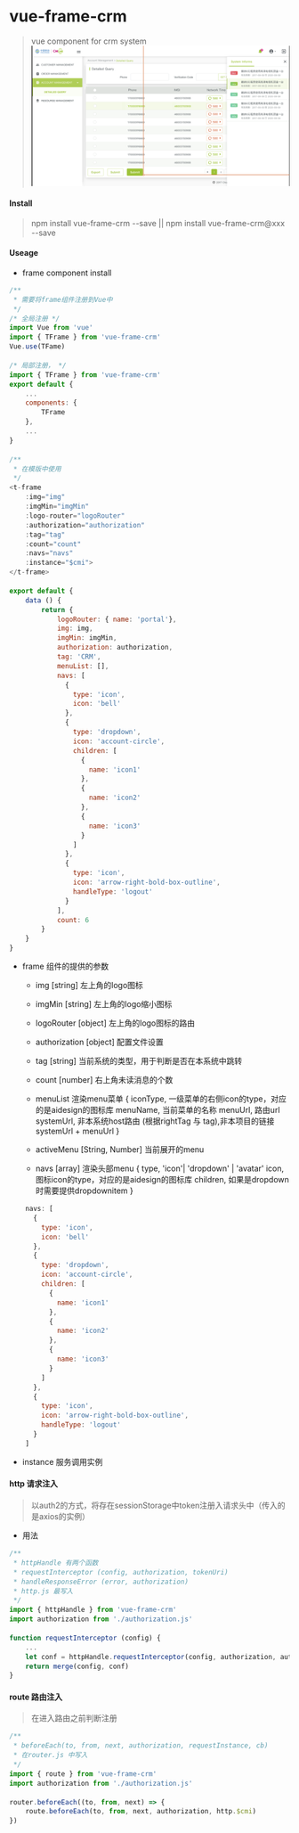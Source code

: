 # vue-frame-crm
> vue component for crm system
![示例](./assets/img/frame.png)

#### Install

> npm install vue-frame-crm --save || npm install vue-frame-crm@xxx --save

#### Useage

- frame component install

```js
/**
 * 需要将frame组件注册到Vue中
 */
/* 全局注册 */
import Vue from 'vue'
import { TFrame } from 'vue-frame-crm'
Vue.use(TFame)

/* 局部注册， */
import { TFrame } from 'vue-frame-crm'
export default {
    ...
    components: {
        TFrame
    },
    ...
}

/**
 * 在模版中使用
 */
<t-frame
    :img="img"
    :imgMin="imgMin"
    :logo-router="logoRouter"
    :authorization="authorization"
    :tag="tag"
    :count="count"
    :navs="navs"
    :instance="$cmi">
</t-frame>

export default {
    data () {
        return {
            logoRouter: { name: 'portal'},
            img: img,
            imgMin: imgMin,
            authorization: authorization,
            tag: 'CRM',
            menuList: [],
            navs: [
              {
                type: 'icon',
                icon: 'bell'
              },
              {
                type: 'dropdown',
                icon: 'account-circle',
                children: [
                  {
                    name: 'icon1'
                  },
                  {
                    name: 'icon2'
                  },
                  {
                    name: 'icon3'
                  }
                ]
              },
              {
                type: 'icon',
                icon: 'arrow-right-bold-box-outline',
                handleType: 'logout'
              }
            ],
            count: 6
        }
    }
}

```

- frame 组件的提供的参数
  - img [string]
    左上角的logo图标

  - imgMin [string]
    左上角的logo缩小图标

  - logoRouter [object]
    左上角的logo图标的路由

  - authorization [object]
    配置文件设置

  - tag [string]
    当前系统的类型，用于判断是否在本系统中跳转

  - count [number]
    右上角未读消息的个数

  - menuList
    渲染menu菜单
    {
     iconType, 一级菜单的右侧icon的type，对应的是aidesign的图标库
     menuName, 当前菜单的名称
     menuUrl, 路由url
     systemUrl, 非本系统host路由 (根据rightTag 与 tag),非本项目的链接 systemUrl + menuUrl
    }

  - activeMenu [String, Number]
    当前展开的menu

  - navs [array]
    渲染头部menu
    {
     type, 'icon'| 'dropdown' | 'avatar'
     icon, 图标icon的type，对应的是aidesign的图标库
     children, 如果是dropdown时需要提供dropdownitem
    }

```js
    navs: [
      {
        type: 'icon',
        icon: 'bell'
      },
      {
        type: 'dropdown',
        icon: 'account-circle',
        children: [
          {
            name: 'icon1'
          },
          {
            name: 'icon2'
          },
          {
            name: 'icon3'
          }
        ]
      },
      {
        type: 'icon',
        icon: 'arrow-right-bold-box-outline',
        handleType: 'logout'
      }
    ]
```
  - instance
    服务调用实例

#### http 请求注入

> 以auth2的方式，将存在sessionStorage中token注册入请求头中（传入的是axios的实例）

- 用法

```js
/**
 * httpHandle 有两个函数
 * requestInterceptor (config, authorization, tokenUri)
 * handleResponseError (error, authorization)
 * http.js 最写入
 */
import { httpHandle } from 'vue-frame-crm'
import authorization from './authorization.js'

function requestInterceptor (config) {
    ...
    let conf = httpHandle.requestInterceptor(config, authorization, authorization.tokenUri)
    return merge(config, conf)
}
```

#### route 路由注入

> 在进入路由之前判断注册

```js
/**
 * beforeEach(to, from, next, authorization, requestInstance, cb)
 * 在router.js 中写入
 */
import { route } from 'vue-frame-crm'
import authorization from './authorization.js'

router.beforeEach((to, from, next) => {
    route.beforeEach(to, from, next, authorization, http.$cmi)
})
```
